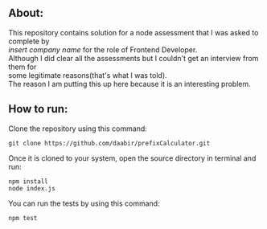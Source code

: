 ## About:  

This repository contains solution for a node assessment that I was asked to complete by  
_insert company name_ for the role of Frontend Developer.  
Although I did clear all the assessments but I couldn't get an interview from them for  
some legitimate reasons(that's what I was told).  
The reason I am putting this up here because it is an interesting problem.

## How to run:  

Clone the repository using this command:  
```
git clone https://github.com/daabir/prefixCalculator.git
```  
Once it is cloned to your system, open the source directory in terminal and  
run:  
```
npm install
node index.js
```  
You can run the tests by using this command:  
```
npm test
```